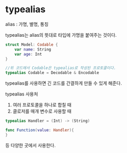 # typealias

alias : 가명, 별명, 통칭

typealias는 alias의 뜻대로 타입에 가명을 붙여주는 것이다.

```swift
struct Model: Codable {
	var name: String
	var age: Int
}

//위 코드에서 Codable은 typealias로 작성된 프로토콜이다.
typealias Codable = Decodable & Encodable
```

typealias를 사용하면 긴 코드를 간결하게 만들 수 있게 해준다.

typealias 사용처

1. 여러 프로토콜을 하나로 합칠 때
2. 클로저를 매개 변수로 사용할 때

```swift
typealias Handler = (Int) -> (String)

func Function(value: Handler){
}
```

등 다양한 곳에서 사용한다.